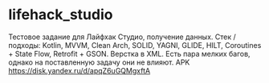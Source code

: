 # lifehack_studio
Тестовое задание для Лайфхак Студио, получение данных.
Cтек / подходы: Kotlin, MVVM, Clean Arch, SOLID, YAGNI, GLIDE, HILT, Coroutines + State Flow, Retrofit + GSON. Верстка в XML.
Есть пара мелких багов, однако на поставленную задачу они не влияют.
APK https://disk.yandex.ru/d/apqZ6uGQMgxftA
